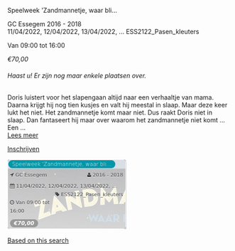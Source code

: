 Speelweek 'Zandmannetje, waar bli...

GC Essegem 2016 - 2018  
11/04/2022, 12/04/2022, 13/04/2022, ... ESS2122\_Pasen\_kleuters  

Van 09:00 tot 16:00

*€70,00*

  

###### *Haast u! Er zijn nog maar enkele plaatsen over.*

  

Doris luistert voor het slapengaan altijd naar een verhaaltje van mama. Daarna krijgt hij nog tien kusjes en valt hij meestal in slaap. Maar deze keer lukt het niet. Het zandmannetje komt maar niet. Dus raakt Doris niet in slaap. Dan fantaseert hij maar over waarom het zandmannetje niet komt … Een ...  
[Lees meer](https://tickets.vgc.be/activity/subscribe/ESS2122_Pasen_kleuters)

[Inschrijven](https://tickets.vgc.be/activity/subscribe/ESS2122_Pasen_kleuters)

![](70562.png)

[Based on this search](https://tickets.vgc.be/activity/index?&vrijeplaatsen=1&Age%5B%5D=3%2C5&entity=109)